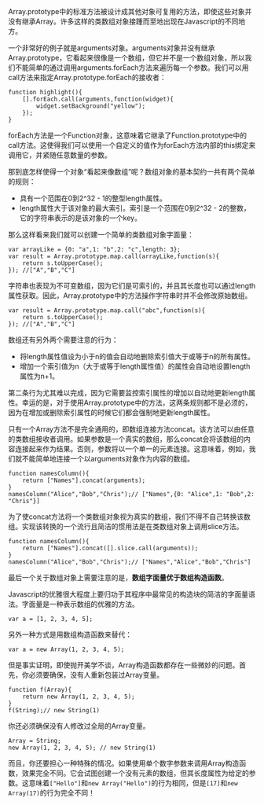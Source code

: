 <!--
Title|Javascript数组的几个微妙点
Id|javascript-array-subtle
Date|2015-09-02 21:03:00
Status|Publish
Type|Post
Tags|javascript,tech
Excerpt|Array.prototype中的标准方法被设计成其他对象可复用的方法，即使这些对象并没有继承Array。许多这样的类数组对象接踵而至地出现在Javascript的不同地方。
-->
Array.prototype中的标准方法被设计成其他对象可复用的方法，即使这些对象并没有继承Array。许多这样的类数组对象接踵而至地出现在Javascript的不同地方。

一个非常好的例子就是arguments对象。arguments对象并没有继承Array.prototype，它看起来很像是一个数组，但它并不是一个数组对象，所以我们不能简单的通过调用arguments.forEach方法来遍历每一个参数。我们可以用call方法来指定Array.prototype.forEach的接收者：

    function highlight(){
        [].forEach.call(arguments,function(widget){
            widget.setBackground("yellow");
        });
    }
forEach方法是一个Function对象，这意味着它继承了Function.prototype中的call方法。这使得我们可以使用一个自定义的值作为forEach方法内部的this绑定来调用它，并紧随任意数量的参数。

那到底怎样使得一个对象“看起来像数组”呢？数组对象的基本契约一共有两个简单的规则：
- 具有一个范围在0到2^32 - 1的整型length属性。
- length属性大于该对象的最大索引。索引是一个范围在0到2^32 - 2的整数，它的字符串表示的是该对象的一个key。

那么这样看来我们就可以创建一个简单的类数组对象字面量：

    var arrayLike = {0: "a",1: "b",2: "c",length: 3};
    var result = Array.prototype.map.call(arrayLike,function(s){
        return s.toUpperCase();
    }); //["A","B","C"]

字符串也表现为不可变数组，因为它们是可索引的，并且其长度也可以通过length属性获取。因此，Array.prototype中的方法操作字符串时并不会修改原始数组。

    var result = Array.prototype.map.call("abc",function(s){
        return s.toUpperCase();
    }); //["A","B","C"]
    
数组还有另外两个需要注意的行为：
- 将length属性值设为小于n的值会自动地删除索引值大于或等于n的所有属性。
- 增加一个索引值为n（大于或等于length属性值）的属性会自动地设置length属性为n+1。

第二条行为尤其难以完成，因为它需要监控索引属性的增加以自动地更新length属性。幸运的是，对于使用Array.prototype中的方法，这两条规则都不是必须的，因为在增加或删除索引属性的时候它们都会强制地更新length属性。

只有一个Array方法不是完全通用的，即数组连接方法concat。该方法可以由任意的类数组接收者调用。如果参数是一个真实的数组，那么concat会将该数组的内容连接起来作为结果。否则，参数将以一个单一的元素连接。这意味着，例如，我们就不能简单地连接一个以arguments对象作为内容的数组。

    function namesColumn(){
        return ["Names"].concat(arguments);
    }
    namesColumn("Alice","Bob","Chris");// ["Names",{0: "Alice",1: "Bob",2: "Chris"}]
    
为了使concat方法将一个类数组对象视为真实的数组，我们不得不自己转换该数组。实现该转换的一个流行且简洁的惯用法是在类数组对象上调用slice方法。

    function namesColumn(){
        return ["Names"].concat([].slice.call(arguments));
    }
    namesColumn("Alice","Bob","Chris");// ["Names","Alice","Bob","Chris"]
    

最后一个关于数组对象上需要注意的是，**数组字面量优于数组构造函数**。

Javascript的优雅很大程度上要归功于其程序中最常见的构造块的简洁的字面量语法。字面量是一种表示数组的优雅的方法。

    var a = [1, 2, 3, 4, 5];
另外一种方式是用数组构造函数来替代：

    var a = new Array(1, 2, 3, 4, 5);
但是事实证明，即使抛开美学不谈，Array构造函数都存在一些微妙的问题。首先，你必须要确保，没有人重新包装过Array变量。

    function f(Array){
        return new Array(1, 2, 3, 4, 5);
    }
    f(String);// new String(1)
你还必须确保没有人修改过全局的Array变量。

    Array = String;
    new Array(1, 2, 3, 4, 5); // new String(1)
而且，你还要担心一种特殊的情况。如果使用单个数字参数来调用Array构造函数，效果完全不同。它会试图创建一个没有元素的数组，但其长度属性为给定的参数。这意味着`["Hello"]`和`new Array("Hello")`的行为相同，但是`[17]`和`new Array(17)`的行为完全不同！
